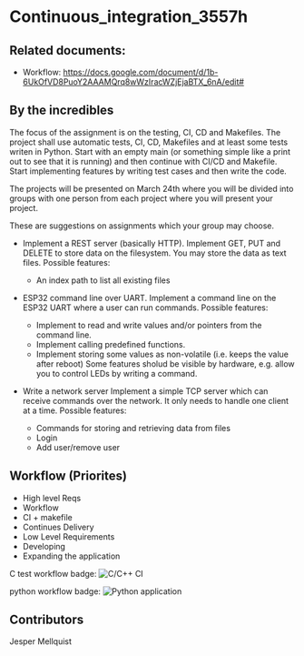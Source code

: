 # Continuous_integration_3557h
## Related documents:
- Workflow: https://docs.google.com/document/d/1b-6UkOfVD8PuoY2AAAMQrq8wWzIracWZjEjaBTX_6nA/edit#


## By the incredibles
The focus of the assignment is on the testing, CI, CD and Makefiles.
The project shall use automatic tests, CI, CD, Makefiles and at least some tests
writen in Python. Start with an empty main (or something simple like a print out
to see that it is running) and then continue with CI/CD and Makefile.
Start implementing features by writing test cases and then write the code.

The projects will be presented on March 24th where you will be divided into groups with one person from each project where you will present your project.

 

These are suggestions on assignments which your group may choose.

 

- Implement a REST server (basically HTTP).
  Implement GET, PUT and DELETE to store data on the filesystem. You may store
  the data as text files.
  Possible features:
    - An index path to list all existing files

 

- ESP32 command line over UART.
  Implement a command line on the ESP32 UART where a user can run commands.
  Possible features:
  - Implement to read and write values and/or pointers from the command line.
  - Implement calling predefined functions.
  - Implement storing some values as non-volatile (i.e. keeps the value after reboot)
  Some features sholud be visible by hardware, e.g. allow you to control LEDs
  by writing a command.

 

- Write a network server
  Implement a simple TCP server which can receive commands over the network. It
  only needs to handle one client at a time.
  Possible features:
  - Commands for storing and retrieving data from files
  - Login
  - Add user/remove user
  
 
 ## Workflow (Priorites)
 
 - High level Reqs
 - Workflow
 - CI + makefile
 - Continues Delivery
 - Low Level Requirements
 - Developing
 - Expanding the application


C test workflow badge:
![C/C++ CI](https://github.com/JesperMell/Continuous_integration_3557h/workflows/C/C++%20CI/badge.svg)

python workflow badge:
![Python application](https://github.com/JesperMell/Continuous_integration_3557h/workflows/Python%20application/badge.svg)

## Contributors
Jesper Mellquist
